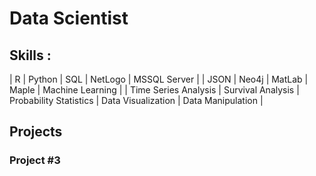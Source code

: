 # Data Scientist

## Skills :

|             R             |         Python         |             SQL             |         NetLogo         |      MSSQL Server      |
|           JSON           |         Neo4j         |            MatLab            |          Maple          |    Machine Learning    |
| Time Series Analysis | Survival Analysis | Probability Statistics | Data Visualization | Data Manipulation |

## Projects

### Project #3
